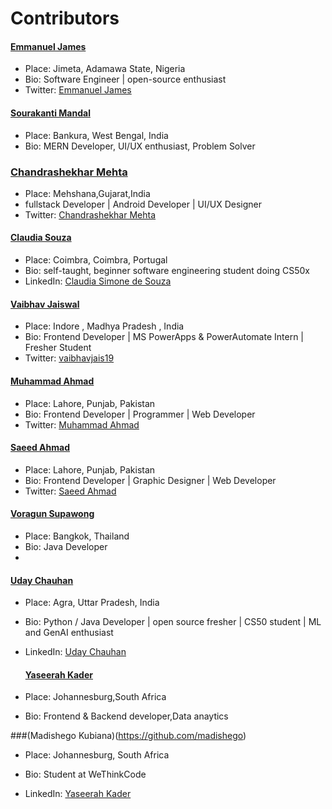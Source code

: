 # Contributors

#### [Emmanuel James](https://github.com/Deerah1234)
- Place: Jimeta, Adamawa State, Nigeria
- Bio: Software Engineer | open-source enthusiast
- Twitter: [Emmanuel James](https://twitter.com/0xDeerah)

#### [Sourakanti Mandal](https://github.com/Sonu64)
- Place: Bankura, West Bengal, India
- Bio: MERN Developer, UI/UX enthusiast, Problem Solver

### [Chandrashekhar Mehta](https://github.com/mehtachandrashekhar)
- Place: Mehshana,Gujarat,India
- fullstack Developer | Android Developer | UI/UX Designer
- Twitter: [Chandrashekhar Mehta](https://twitter.com/Mehtachandrash1)

#### [Claudia Souza](https://github.com/ClaudiaSouza1812)
- Place: Coimbra, Coimbra, Portugal
- Bio: self-taught, beginner software engineering student doing CS50x
- LinkedIn: [Claudia Simone de Souza](www.linkedin.com/in/claudiasouza1812)

#### [Vaibhav Jaiswal](https://github.com/Vaibhav871)
- Place: Indore , Madhya Pradesh , India
- Bio: Frontend Developer | MS PowerApps & PowerAutomate Intern | Fresher Student
- Twitter: [vaibhavjais19](https://twitter.com/vaibhavjais19?t=jC4jU88rGd4wn-L0uaC6YQ&s=09)

#### [Muhammad Ahmad](https://github.com/MAhmad787)
- Place: Lahore, Punjab, Pakistan
- Bio: Frontend Developer | Programmer | Web Developer
- Twitter: [Muhammad Ahmad](https://twitter.com/MAhmad_787)

#### [Saeed Ahmad](https://github.com/saeedahmedasad)
- Place: Lahore, Punjab, Pakistan
- Bio: Frontend Developer | Graphic Designer | Web Developer
- Twitter: [Saeed Ahmad](https://twitter.com/saeed_phooli)

#### [Voragun Supawong](https://github.com/voraguns)
- Place: Bangkok, Thailand
- Bio: Java Developer
- 

#### [Uday Chauhan](https://github.com/Udaychauhan1724)
- Place: Agra, Uttar Pradesh, India
- Bio: Python / Java Developer | open source fresher | CS50 student | ML and GenAI enthusiast
- LinkedIn: [Uday Chauhan](www.linkedin.com/in/uday-chauhan-160237292)

  #### [Yaseerah Kader](https://github.com/Yaseerahk)
- Place: Johannesburg,South Africa
- Bio: Frontend & Backend developer,Data anaytics

###(Madishego Kubiana)(https://github.com/madishego)
- Place: Johannesburg, South Africa
- Bio: Student at WeThinkCode




- LinkedIn: [Yaseerah Kader](https://www.linkedin.com/in/yaseerah-kader-ab509528a/)
